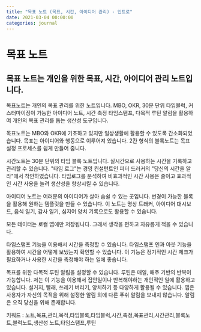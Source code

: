 ```yaml
---
title: "목표 노트 (목표, 시간, 아이디어 관리) - 인트로"
date: 2021-03-04 00:00:00
categories: journal
---
```


# 목표 노트

## 목표 노트는 개인을 위한 목표, 시간, 아이디어 관리 노트입니다.

목표노트는 개인의 목표 관리를 위한 노트입니다. MBO, OKR, 30분 단위 타임블럭, 커스터마이징이 가능한 아이디어 노트, 시간 측정 타임스탬프, 다목적 루틴 알림을 활용하여 개인의 목표 관리를 돕는 생산성 도구입니다.

목표노트는 MBO와 OKR에 기초하고 있지만 일상생활에 활용할 수 있도록 간소화되었습니다. 목표는 아이디어와 행동으로 이루어져 있습니다. 2칸 형식의 블록노트는 목표 설정 프로세스를 쉽게 만들어 줍니다.

시간노트는 30분 단위의 타임 블록 노트입니다. 실시간으로 사용하는 시간을 기록하고 관리할 수 있습니다. "타임 로그"는 경영 컨설턴트인 피터 드러커의 "당신의 시간을 알라"에서 착안하였습니다. 타임로그를 분석하여 비효과적인 시간 사용은 줄이고 효과적인 시간 사용을 늘려 생산성을 향상시킬 수 있습니다.

아이디어 노트는 여러분의 아이디어가 살아 숨쉴 수 있는 곳입니다. 변경이 가능한 블록을 활용해 원하는 템플릿을 만들 수 있습니다. 이 노트는 명상 트래커, 아이디어 대시보드, 음식 일기, 감사 일기, 심지어 양치 기록으로도 활용할 수 있습니다.

모든 데이터는 로컬 앱에만 저장됩니다. 그래서 생각을 편하고 자유롭게 적을 수 있습니다.

타임스탬프 기능을 이용해서 시간을 측정할 수 있습니다. 타임스탬프 인과 아웃 기능을 활용하여 시간을 어떻게 보냈는지 확인할 수 있습니다.
이 기능은 정기적인 시간 체크가 필요하거나 사용한 시간을 측정해야 하는 일에 좋습니다.

목표를 위한 다목적 루틴 알림을 설정할 수 있습니다. 루틴은 매일, 매주 기반의 반복이 가능합니다.
저는 이 기능을 이용해서 집안일이나 반복해야하는 개인적인 일에 활용하고 있습니다. 설거지, 빨래, 쓰레기 버리기, 양치하기 등 다양하게 활용될 수 있습니다.
앱은 사용자가 자신의 목적을 위해 설정한 알림 외에 다른 푸쉬 알림을 보내지 않습니다. 알림은 오직 당신을 위해 존재합니다.

키워드 : 노트,목표,관리,목적,타임블록,타임블럭,시간,측정,목표관리,시간관리,블록노트,블럭노트,생산성 노트,타임스탬프,루틴

